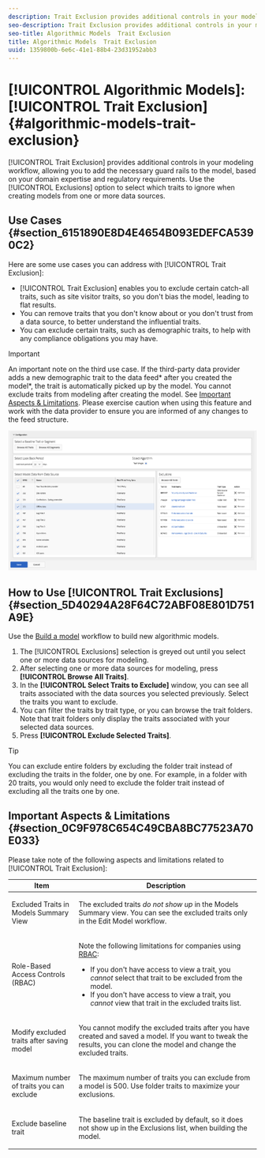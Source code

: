 ```yaml
---
description: Trait Exclusion provides additional controls in your modeling workflow, allowing you to add the necessary guard rails to the model, based on your domain expertise and regulatory requirements. Use the Exclusions option to select which traits to ignore when creating models from one or more data sources.
seo-description: Trait Exclusion provides additional controls in your modeling workflow, allowing you to add the necessary guard rails to the model, based on your domain expertise and regulatory requirements. Use the Exclusions option to select which traits to ignore when creating models from one or more data sources.
seo-title: Algorithmic Models  Trait Exclusion
title: Algorithmic Models  Trait Exclusion
uuid: 1359800b-6e6c-41e1-88b4-23d31952abb3
---
```


# [!UICONTROL Algorithmic Models]: [!UICONTROL Trait Exclusion] {#algorithmic-models-trait-exclusion}

[!UICONTROL Trait Exclusion] provides additional controls in your modeling workflow, allowing you to add the necessary guard rails to the model, based on your domain expertise and regulatory requirements. Use the [!UICONTROL Exclusions] option to select which traits to ignore when creating models from one or more data sources.

## Use Cases {#section_6151890E8D4E4654B093EDEFCA5390C2}

Here are some use cases you can address with [!UICONTROL Trait Exclusion]:

* [!UICONTROL Trait Exclusion] enables you to exclude certain catch-all traits, such as site visitor traits, so you don't bias the model, leading to flat results.
* You can remove traits that you don't know about or you don't trust from a data source, to better understand the influential traits.
* You can exclude certain traits, such as demographic traits, to help with any compliance obligations you may have.

>[!IMPORTANT]
>
>An important note on the third use case. If the third-party data provider adds a new demographic trait to the data feed* after you created the model*, the trait is automatically picked up by the model. You cannot exclude traits from modeling after creating the model. See [Important Aspects & Limitations](../../features/algorithmic-models/trait-exclusion-algo-models.md#section_0C9F978C654C49CBA8BC77523A70E033). Please exercise caution when using this feature and work with the data provider to ensure you are informed of any changes to the feed structure.

![](assets/lam_exclude_traits.png)

## How to Use [!UICONTROL Trait Exclusions] {#section_5D40294A28F64C72ABF08E801D751A9E}

Use the [Build a model](../../features/algorithmic-models/create-model.md#task_71541056B8384EEBB6A3A8B161C71B8A) workflow to build new algorithmic models.

1. The [!UICONTROL Exclusions] selection is greyed out until you select one or more data sources for modeling.
1. After selecting one or more data sources for modeling, press **[!UICONTROL Browse All Traits]**.
1. In the **[!UICONTROL Select Traits to Exclude]** window, you can see all traits associated with the data sources you selected previously. Select the traits you want to exclude.
1. You can filter the traits by trait type, or you can browse the trait folders. Note that trait folders only display the traits associated with your selected data sources.
1. Press **[!UICONTROL Exclude Selected Traits]**.

>[!TIP]
>
>You can exclude entire folders by excluding the folder trait instead of excluding the traits in the folder, one by one. For example, in a folder with 20 traits, you would only need to exclude the folder trait instead of excluding all the traits one by one.

## Important Aspects & Limitations {#section_0C9F978C654C49CBA8BC77523A70E033}

Please take note of the following aspects and limitations related to [!UICONTROL Trait Exclusion]:

<table id="table_BA5C3545BC9E4717BD567B00C803AA53"> 
 <thead> 
  <tr> 
   <th colname="col1" class="entry"> Item </th> 
   <th colname="col2" class="entry"> Description </th>
  </tr> 
 </thead>
 <tbody> 
  <tr> 
   <td colname="col1"> <p>Excluded Traits in Models Summary View </p> </td>
   <td colname="col2"> <p>The excluded traits <i>do not show up</i> in the Models Summary view. You can see the excluded traits only in the <span class="uicontrol"> Edit Model</span> workflow. </p> </td>
  </tr> 
  <tr> 
   <td colname="col1"> <p>Role-Based Access Controls (RBAC) </p> </td>
   <td colname="col2"> <p>Note the following limitations for companies using <a href="../../features/administration/administration-overview.md#administration"> RBAC</a>: </p> <p>
     <ul id="ul_38A4056C235B428C822EA4A353893786"> 
      <li id="li_2624FB35581F4807B8530910D63FFDBF">If you don't have access to view a trait, you <i>cannot</i> select that trait to be excluded from the model. </li>
      <li id="li_3FD7A12AAAA8462EA84A760C05F20379">If you don't have access to view a trait, you <i>cannot</i> view that trait in the excluded traits list. </li>
     </ul> </p> </td>
  </tr> 
  <tr> 
   <td colname="col1"> <p>Modify excluded traits after saving model </p> </td>
   <td colname="col2"> <p>You cannot modify the excluded traits after you have created and saved a model. If you want to tweak the results, you can clone the model and change the excluded traits. </p> </td>
  </tr> 
  <tr> 
   <td colname="col1"> <p>Maximum number of traits you can exclude </p> </td>
   <td colname="col2"> <p>The maximum number of traits you can exclude from a model is 500. Use folder traits to maximize your exclusions. </p> </td>
  </tr> 
  <tr> 
   <td colname="col1"> <p>Exclude baseline trait </p> </td>
   <td colname="col2"> <p>The baseline trait is excluded by default, so it does not show up in the <span class="uicontrol"> Exclusions</span> list, when building the model. </p> </td>
  </tr>
 </tbody>
</table>